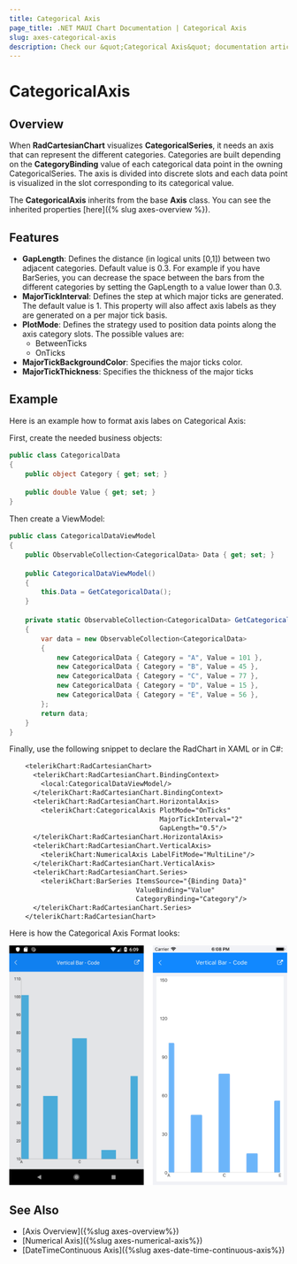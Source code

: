 ```yaml
---
title: Categorical Axis
page_title: .NET MAUI Chart Documentation | Categorical Axis
slug: axes-categorical-axis
description: Check our &quot;Categorical Axis&quot; documentation article for Telerik Chart for .NET MAUI
---
```


# CategoricalAxis

## Overview

When **RadCartesianChart** visualizes **CategoricalSeries**, it needs an axis that can represent the different categories. Categories are built depending on the **CategoryBinding** value of each categorical data point in the owning CategoricalSeries. The axis is divided into discrete slots and each data point is visualized in the slot corresponding to its categorical value.

The **CategoricalAxis** inherits from the base **Axis** class. You can see the inherited properties [here]({% slug axes-overview %}).

## Features

- **GapLength**: Defines the distance (in logical units [0,1]) between two adjacent categories. Default value is 0.3. For example if you have BarSeries, you can decrease the space between the bars from the different categories by setting the GapLength to a value lower than 0.3.
- **MajorTickInterval**: Defines the step at which major ticks are generated. The default value is 1. This property will also affect axis labels as they are generated on a per major tick basis.
- **PlotMode**: Defines the strategy used to position data points along the axis category slots. The possible values are:
	- BetweenTicks
	- OnTicks
- **MajorTickBackgroundColor**: Specifies the major ticks color.
- **MajorTickThickness**: Specifies the thickness of the major ticks

## Example

Here is an example how to format axis labes on Categorical Axis:

First, create the needed business objects:

```C#
public class CategoricalData
{
    public object Category { get; set; }

    public double Value { get; set; }
}
```

Then create a ViewModel:

```C#
public class CategoricalDataViewModel
{
    public ObservableCollection<CategoricalData> Data { get; set; }

    public CategoricalDataViewModel()
    {
        this.Data = GetCategoricalData();
    }

    private static ObservableCollection<CategoricalData> GetCategoricalData()
    {
        var data = new ObservableCollection<CategoricalData>
        {
            new CategoricalData { Category = "A", Value = 101 },
            new CategoricalData { Category = "B", Value = 45 },
            new CategoricalData { Category = "C", Value = 77 },
            new CategoricalData { Category = "D", Value = 15 },
            new CategoricalData { Category = "E", Value = 56 },
        };
        return data;
    }
}
```

Finally, use the following snippet to declare the RadChart in XAML or in C#:

```XAML
    <telerikChart:RadCartesianChart>
	  <telerikChart:RadCartesianChart.BindingContext>
	    <local:CategoricalDataViewModel/>
	  </telerikChart:RadCartesianChart.BindingContext>
	  <telerikChart:RadCartesianChart.HorizontalAxis>
	    <telerikChart:CategoricalAxis PlotMode="OnTicks" 
								      MajorTickInterval="2" 
									  GapLength="0.5"/>
	  </telerikChart:RadCartesianChart.HorizontalAxis>
	  <telerikChart:RadCartesianChart.VerticalAxis>
	    <telerikChart:NumericalAxis LabelFitMode="MultiLine"/>
	  </telerikChart:RadCartesianChart.VerticalAxis>
	  <telerikChart:RadCartesianChart.Series>
	    <telerikChart:BarSeries ItemsSource="{Binding Data}" 
		                        ValueBinding="Value"
                                CategoryBinding="Category"/>
	  </telerikChart:RadCartesianChart.Series>
    </telerikChart:RadCartesianChart>
```

Here is how the Categorical Axis Format looks:

![CategoricalAxis](images/axes-categorical-axis-example.png)

## See Also

- [Axis Overview]({%slug axes-overview%})
- [Numerical Axis]({%slug axes-numerical-axis%})
- [DateTimeContinuous Axis]({%slug axes-date-time-continuous-axis%})